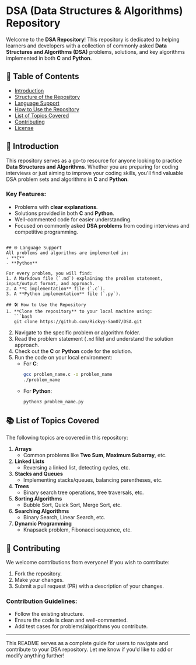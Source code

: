# DSA (Data Structures & Algorithms) Repository

Welcome to the **DSA Repository**! This repository is dedicated to helping learners and developers with a collection of commonly asked **Data Structures and Algorithms (DSA)** problems, solutions, and key algorithms implemented in both **C** and **Python**.

## 📑 Table of Contents
- [Introduction](#introduction)
- [Structure of the Repository](#structure-of-the-repository)
- [Language Support](#language-support)
- [How to Use the Repository](#how-to-use-the-repository)
- [List of Topics Covered](#list-of-topics-covered)
- [Contributing](#contributing)
- [License](#license)

## 📝 Introduction
This repository serves as a go-to resource for anyone looking to practice **Data Structures and Algorithms**. Whether you are preparing for coding interviews or just aiming to improve your coding skills, you'll find valuable DSA problem sets and algorithms in **C** and **Python**.

### Key Features:
- Problems with **clear explanations**.
- Solutions provided in both **C** and **Python**.
- Well-commented code for easier understanding.
- Focused on commonly asked **DSA problems** from coding interviews and competitive programming.

```

## 🌐 Language Support
All problems and algorithms are implemented in:
- **C**
- **Python**

For every problem, you will find:
1. A Markdown file (`.md`) explaining the problem statement, input/output format, and approach.
2. A **C implementation** file (`.c`).
3. A **Python implementation** file (`.py`).

## 🛠 How to Use the Repository
1. **Clone the repository** to your local machine using:
   ```bash
   git clone https://github.com/Rickyy-Sam07/DSA.git
   ```
2. Navigate to the specific problem or algorithm folder.
3. Read the problem statement (`.md` file) and understand the solution approach.
4. Check out the **C** or **Python** code for the solution.
5. Run the code on your local environment:
   - For **C**:
     ```bash
     gcc problem_name.c -o problem_name
     ./problem_name
     ```
   - For **Python**:
     ```bash
     python3 problem_name.py
     ```

## 📚 List of Topics Covered
The following topics are covered in this repository:

1. **Arrays**
   - Common problems like **Two Sum**, **Maximum Subarray**, etc.
2. **Linked Lists**
   - Reversing a linked list, detecting cycles, etc.
3. **Stacks and Queues**
   - Implementing stacks/queues, balancing parentheses, etc.
4. **Trees**
   - Binary search tree operations, tree traversals, etc.
5. **Sorting Algorithms**
   - Bubble Sort, Quick Sort, Merge Sort, etc.
6. **Searching Algorithms**
   - Binary Search, Linear Search, etc.
7. **Dynamic Programming**
   - Knapsack problem, Fibonacci sequence, etc.

## 🤝 Contributing
We welcome contributions from everyone! If you wish to contribute:
1. Fork the repository.
2. Make your changes.
3. Submit a pull request (PR) with a description of your changes.

### Contribution Guidelines:
- Follow the existing structure.
- Ensure the code is clean and well-commented.
- Add test cases for problems/algorithms you contribute.
  


---

This README serves as a complete guide for users to navigate and contribute to your DSA repository. Let me know if you'd like to add or modify anything further!
